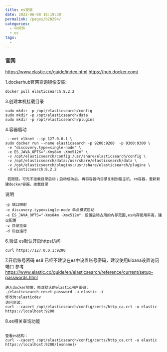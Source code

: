 ```yaml
---
title: es安装
date: 2022-06-08 16:19:38
permalink: /pages/b20294/
categories:
  - 中间件
  - es
tags:
  - 
---
```

### 官网
https://www.elastic.co/guide/index.html
https://hub.docker.com/

1.dockerhub官网查询镜像安装:
~~~
docker pull elasticsearch:8.2.2
~~~



3.创建本机挂载目录
~~~
sudo mkdir -p /opt/elasticsearch/config
sudo mkdir -p /opt/elasticsearch/data
sudo mkdir -p /opt/elasticsearch/plugins
~~~

4.容器启动
~~~
 --net elknet --ip 127.0.0.1 \
sudo docker run --name elasticsearch -p 9200:9200  -p 9300:9300 \
 -e "discovery.type=single-node" \
 -e ES_JAVA_OPTS="-Xms84m -Xmx512m" \
 -v /opt/elasticsearch/config:/usr/share/elasticsearch/config \
 -v /opt/elasticsearch/data:/usr/share/elasticsearch/data \
 -v /opt/elasticsearch/plugins:/usr/share/elasticsearch/plugins \
 -d elasticsearch:8.2.2
 
 若报错，可先不挂载目录启动；启动成功后，再将容器内目录复制到宿主机，rm容器，重新新建docker容器，挂载目录
~~~
说明
~~~
-p 端口映射
-e discovery.type=single-node 单点模式启动
-e ES_JAVA_OPTS="-Xms84m -Xmx512m"：设置启动占用的内存范围,es内存使用率高，建议配置
-v 目录挂载
-d 后台运行
~~~



6.验证
es默认开启https访问
~~~
curl https://127.0.0.1:9200
~~~


7.开启账号密码
es8 已经不建议在es中设置账号密码，建议使用kibana设置访问端口
参考 https://www.elastic.co/guide/en/elasticsearch/reference/current/setup-passwords.html
~~~
进入docker镜像，修改默认的elastic用户密码:
./elasticsearch-reset-password -u elastic -i
修改为:elasticdev
访问测试:
curl --cacert /opt/elasticsearch/config/certs/http_ca.crt -u elastic https://localhost:9200

~~~





8.es相关查询功能
~~~

查看es结构：
curl --cacert /opt/elasticsearch/config/certs/http_ca.crt -u elastic https://localhost:9200/[esname]/

